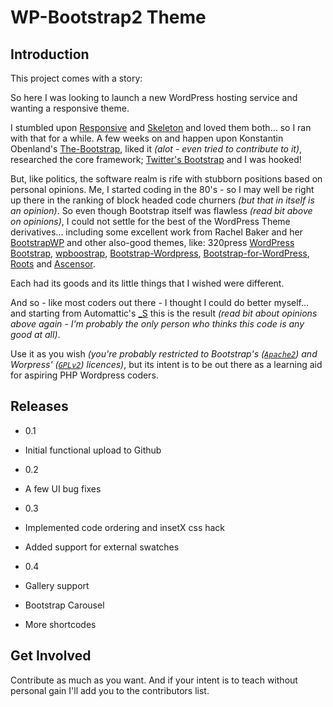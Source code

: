 WP-Bootstrap2 Theme
===================


Introduction
------------

This project comes with a story:

So here I was looking to launch a new WordPress hosting service and wanting a responsive theme.

I stumbled upon
[Responsive]( http://themeid.com/responsive-theme/) and
[Skeleton]( http://github.com/simplethemes/skeleton_wp)
and loved them both... so I ran with that for a while. A few weeks on and happen upon
Konstantin Obenland's [The-Bootstrap]( http://en.wp.obenland.it/the-bootstrap/),
liked it _\(alot - even tried to contribute to it\)_, researched the core framework;
[Twitter's Bootstrap]( http://github.com/twitter/bootstrap/) and I was hooked!

But, like politics, the software realm is rife with stubborn positions based on personal opinions.
Me, I started coding in the 80's - so I may well be right up there in the ranking of block headed code churners
_\(but that in itself is an opinion\)_. So even though Bootstrap itself was flawless _\(read bit above on opinions\)_,
I could not settle for the best of the WordPress Theme derivatives... including some excellent work from Rachel Baker and
her [BootstrapWP](http://rachelbaker.me/bootstrapwp-theme-twitter-bootstrap-for-wordpress/) and other also-good themes, like:
320press [WordPress Bootstrap]( http://320press.com/wpbs/),
[wpboostrap]( http://wpbootstrap.iubenda.com/),
[Bootstrap-Wordpress]( http://github.com/envex/Bootstrap-WordPress),
[Bootstrap-for-WordPress]( http://github.com/enile8/Bootstrap-for-WordPress),
[Roots](http://www.rootstheme.com/) and
[Ascensor](http://bragthemes.com/theme/ascensorpress/).

Each had its goods and its little things that I wished were different.

And so - like most coders out there - I thought I could do better myself... and starting from
Automattic's [_S](http://github.com/Automattic/_s)
this is the result _\(read bit about opinions above again - I'm probably the only person who thinks this code is any good at all\)_.

Use it as you wish _\(you're probably restricted to Bootstrap's \([`Apache2`](http://www.apache.org/licenses/LICENSE-2.0)\)
and Worpress' \([`GPLv2`](http://www.gnu.org/licenses/gpl-2.0.html)\) licences\)_,
but its intent is to be out there as a learning aid for aspiring
PHP Wordpress coders.

Releases
--------

*  0.1

  *  Initial functional upload to Github
  
*  0.2

  *  A few UI bug fixes
  
*  0.3

  *  Implemented code ordering and insetX css hack
  *  Added support for external swatches
  
*  0.4

  *  Gallery support
  *  Bootstrap Carousel
  *  More shortcodes
  

Get Involved
------------

Contribute as much as you want.  And if your intent is to teach without personal gain I'll add you to the contributors list.
